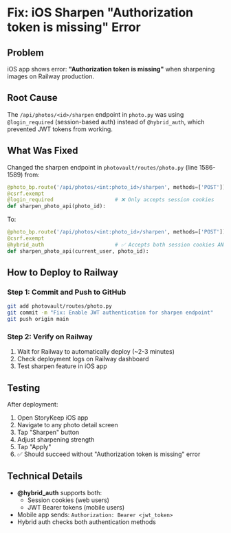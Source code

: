 # Fix: iOS Sharpen "Authorization token is missing" Error

## Problem
iOS app shows error: **"Authorization token is missing"** when sharpening images on Railway production.

## Root Cause
The `/api/photos/<id>/sharpen` endpoint in `photo.py` was using `@login_required` (session-based auth) instead of `@hybrid_auth`, which prevented JWT tokens from working.

## What Was Fixed
Changed the sharpen endpoint in `photovault/routes/photo.py` (line 1586-1589) from:
```python
@photo_bp.route('/api/photos/<int:photo_id>/sharpen', methods=['POST'])
@csrf.exempt
@login_required                    # ❌ Only accepts session cookies
def sharpen_photo_api(photo_id):
```

To:
```python
@photo_bp.route('/api/photos/<int:photo_id>/sharpen', methods=['POST'])
@csrf.exempt
@hybrid_auth                       # ✅ Accepts both session cookies AND JWT tokens
def sharpen_photo_api(current_user, photo_id):
```

## How to Deploy to Railway

### Step 1: Commit and Push to GitHub
```bash
git add photovault/routes/photo.py
git commit -m "Fix: Enable JWT authentication for sharpen endpoint"
git push origin main
```

### Step 2: Verify on Railway
1. Wait for Railway to automatically deploy (~2-3 minutes)
2. Check deployment logs on Railway dashboard
3. Test sharpen feature in iOS app

## Testing
After deployment:
1. Open StoryKeep iOS app
2. Navigate to any photo detail screen
3. Tap "Sharpen" button
4. Adjust sharpening strength
5. Tap "Apply"
6. ✅ Should succeed without "Authorization token is missing" error

## Technical Details
- **@hybrid_auth** supports both:
  - Session cookies (web users)
  - JWT Bearer tokens (mobile users)
- Mobile app sends: `Authorization: Bearer <jwt_token>`
- Hybrid auth checks both authentication methods
